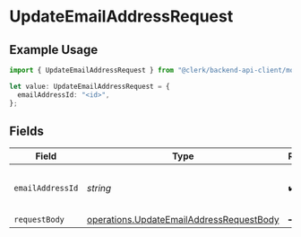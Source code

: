 # UpdateEmailAddressRequest

## Example Usage

```typescript
import { UpdateEmailAddressRequest } from "@clerk/backend-api-client/models/operations";

let value: UpdateEmailAddressRequest = {
  emailAddressId: "<id>",
};
```

## Fields

| Field                                                                                                | Type                                                                                                 | Required                                                                                             | Description                                                                                          |
| ---------------------------------------------------------------------------------------------------- | ---------------------------------------------------------------------------------------------------- | ---------------------------------------------------------------------------------------------------- | ---------------------------------------------------------------------------------------------------- |
| `emailAddressId`                                                                                     | *string*                                                                                             | :heavy_check_mark:                                                                                   | The ID of the email address to update                                                                |
| `requestBody`                                                                                        | [operations.UpdateEmailAddressRequestBody](../../models/operations/updateemailaddressrequestbody.md) | :heavy_minus_sign:                                                                                   | N/A                                                                                                  |